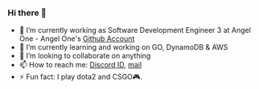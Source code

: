 ### Hi there 👋

<!--
**hims1911/hims1911** is a ✨ _special_ ✨ repository because its `README.md` (this file) appears on your GitHub profile.

Here are some ideas to get you started:

-->

- 🔭 I’m currently working as Software Development Engineer 3 at Angel One - Angel One's [Github Account](https://github.com/HimanshuSharma-angel)
- 🌱 I’m currently learning and working on GO, DynamoDB & AWS
- 👯 I’m looking to collaborate on anything
- 📫 How to reach me: [Discord ID](ParaN01D#2996), [mail](Sharmahimanshu1911@gmail.com)
- ⚡ Fun fact: I play dota2 and CSGO🎮.



